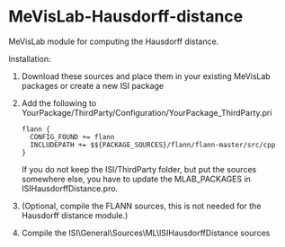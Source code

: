 # MeVisLab-Hausdorff-distance

MeVisLab module for computing the Hausdorff distance.

Installation:

1. Download these sources and place them in your existing MeVisLab packages or create a new ISI package
2. Add the following to YourPackage/ThirdParty/Configuration/YourPackage_ThirdParty.pri
    
    ```
    flann {
      CONFIG_FOUND += flann
      INCLUDEPATH += $${PACKAGE_SOURCES}/flann/flann-master/src/cpp
    }
    ```
    
    If you do not keep the ISI/ThirdParty folder, but put the sources somewhere else, you have to update the MLAB_PACKAGES in ISIHausdorffDistance.pro.

3. (Optional, compile the FLANN sources, this is not needed for the Hausdorff distance module.)
4. Compile the ISI\General\Sources\ML\ISIHausdorffDistance sources